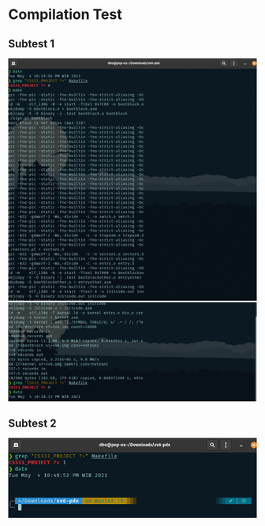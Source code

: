# Compilation Test
## Subtest 1
![subtest1](https://github.com/Renespeare/XV6-ProjectAssignment/blob/main/testing-image/Compilation-Test/subtest1.jpg)
![](https://github.com/Renespeare/XV6-ProjectAssignment/blob/main/testing-image/Compilation-Test/1.png)

## Subtest 2
![subtest2](testing-image/Compilation-Test/subtest2.png)
